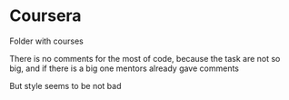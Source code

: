# Coursera
Folder with courses

There is no comments for the most of code, because the task are not so big, and if there is a big one mentors already gave comments

But style seems to be not bad
